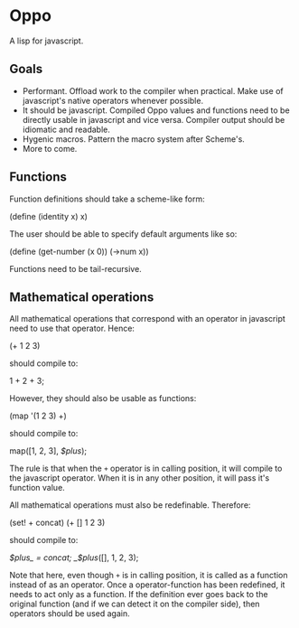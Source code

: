 # Oppo
A lisp for javascript.

## Goals

  - Performant. Offload work to the compiler when practical. Make use of javascript's native operators whenever possible.
  - It should be javascript. Compiled Oppo values and functions need to be directly usable in javascript and vice versa. Compiler output should be idiomatic and readable.
  - Hygenic macros. Pattern the macro system after Scheme's.
  - More to come.
  
## Functions

Function definitions should take a scheme-like form:

  (define (identity x) x)

The user should be able to specify default arguments like so:

  (define (get-number (x 0))
    (->num x))

Functions need to be tail-recursive.

## Mathematical operations

All mathematical operations that correspond with an operator in javascript need to use that operator. Hence:

  (+ 1 2 3)
  
should compile to:

  1 + 2 + 3;
  
However, they should also be usable as functions:

  (map '(1 2 3) +)
  
should compile to:

  map([1, 2, 3], _$plus_);
  
The rule is that when the `+` operator is in calling position, it will compile to the javascript operator. When it is in any other position, it will pass it's function value.

All mathematical operations must also be redefinable. Therefore:

  (set! + concat)
  (+ [] 1 2 3)
  
should compile to:

  _$plus_ = concat;
  _$plus_([], 1, 2, 3);
  
Note that here, even though `+` is in calling position, it is called as a function instead of as an operator. Once a operator-function has been redefined, it needs to act only as a function. If the definition ever goes back to the original function (and if we can detect it on the compiler side), then operators should be used again.